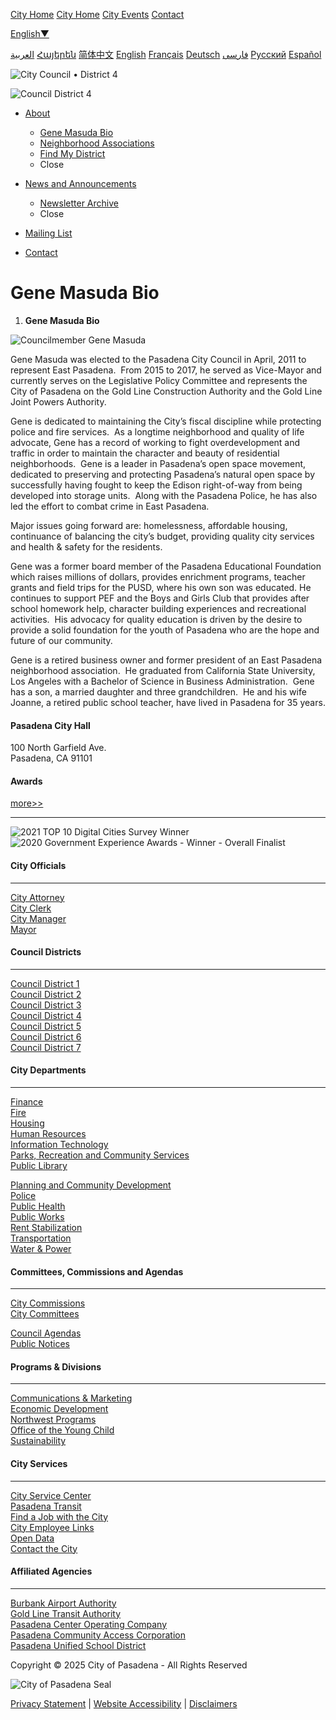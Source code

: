 [City Home](https://www.cityofpasadena.net) [City Home](https://www.cityofpasadena.net) [City Events](https://www.cityofpasadena.net/events) [Contact](https://www.cityofpasadena.net/contact)

[English▼](https://www.cityofpasadena.net/district4/gene-masuda-bio)

[العربية](https://www.cityofpasadena.net/district4/gene-masuda-bio) [Հայերեն](https://www.cityofpasadena.net/district4/gene-masuda-bio) [简体中文](https://www.cityofpasadena.net/district4/gene-masuda-bio) [English](https://www.cityofpasadena.net/district4/gene-masuda-bio) [Français](https://www.cityofpasadena.net/district4/gene-masuda-bio) [Deutsch](https://www.cityofpasadena.net/district4/gene-masuda-bio) [فارسی](https://www.cityofpasadena.net/district4/gene-masuda-bio) [Русский](https://www.cityofpasadena.net/district4/gene-masuda-bio) [Español](https://www.cityofpasadena.net/district4/gene-masuda-bio)

![City Council • District 4](https://www.cityofpasadena.net/district4/wp-content/themes/copblue-district4/dept-logo.png)

![Council District 4](https://cityofpasadena.net/wp-content/themes/copblue-district4/dept-logo.png)

- [About](https://www.cityofpasadena.net/district4/about)
  
  - [Gene Masuda Bio](https://www.cityofpasadena.net/district4/gene-masuda-bio)
  - [Neighborhood Associations](https://www.cityofpasadena.net/district4/neighborhood-associations)
  - [Find My District](https://www.cityofpasadena.net/find-my-district)
  - Close
- [News and Announcements](https://www.cityofpasadena.net/district4/news-and-announcements)
  
  - [Newsletter Archive](https://www.cityofpasadena.net/district4/news-and-announcements/newsletter-archive)
  - Close
- [Mailing List](https://www.cityofpasadena.net/district4/mailing-list)
- [Contact](https://www.cityofpasadena.net/district4/contact)

# Gene Masuda Bio

1. **Gene Masuda Bio**

![Councilmember Gene Masuda](https://www.cityofpasadena.net/district4/wp-content/uploads/sites/7/gene-masuda.jpg)

Gene Masuda was elected to the Pasadena City Council in April, 2011 to represent East Pasadena.  From 2015 to 2017, he served as Vice-Mayor and currently serves on the Legislative Policy Committee and represents the City of Pasadena on the Gold Line Construction Authority and the Gold Line Joint Powers Authority.

Gene is dedicated to maintaining the City’s fiscal discipline while protecting police and fire services.  As a longtime neighborhood and quality of life advocate, Gene has a record of working to fight overdevelopment and traffic in order to maintain the character and beauty of residential neighborhoods.  Gene is a leader in Pasadena’s open space movement, dedicated to preserving and protecting Pasadena’s natural open space by successfully having fought to keep the Edison right-of-way from being developed into storage units.  Along with the Pasadena Police, he has also led the effort to combat crime in East Pasadena.

Major issues going forward are: homelessness, affordable housing, continuance of balancing the city’s budget, providing quality city services and health &amp; safety for the residents.

Gene was a former board member of the Pasadena Educational Foundation which raises millions of dollars, provides enrichment programs, teacher grants and field trips for the PUSD, where his own son was educated. He continues to support PEF and the Boys and Girls Club that provides after school homework help, character building experiences and recreational activities.  His advocacy for quality education is driven by the desire to provide a solid foundation for the youth of Pasadena who are the hope and future of our community.

Gene is a retired business owner and former president of an East Pasadena neighborhood association.  He graduated from California State University, Los Angeles with a Bachelor of Science in Business Administration.  Gene has a son, a married daughter and three grandchildren.  He and his wife Joanne, a retired public school teacher, have lived in Pasadena for 35 years.

#### Pasadena City Hall

100 North Garfield Ave.  
Pasadena, CA 91101

#### Awards

[more&gt;&gt;](https://www.cityofpasadena.net/awards "see more awards")

* * *

![2021 TOP 10 Digital Cities Survey Winner](https://www.cityofpasadena.net/district4/wp-content/themes/copblue/img/DigitalCities2021.jpg "2021 TOP 10 Digital Cities Survey Winner") ![2020 Government Experience Awards - Winner - Overall Finalist](https://www.cityofpasadena.net/district4/wp-content/themes/copblue/img/MOBILEWEBAWARD2021FOOTER.png "2021 Mobile Web Award for Outstanding Achievement in Mobile Web Development")

#### City Officials

* * *

[City Attorney](https://www.cityofpasadena.net/city-attorney)  
[City Clerk](https://www.cityofpasadena.net/city-clerk)  
[City Manager](https://www.cityofpasadena.net/city-manager)  
[Mayor](https://www.cityofpasadena.net/mayor)

#### Council Districts

* * *

[Council District 1](https://www.cityofpasadena.net/district1)  
[Council District 2](https://www.cityofpasadena.net/district2)  
[Council District 3](https://www.cityofpasadena.net/district3)  
[Council District 4](https://www.cityofpasadena.net/district4)  
[Council District 5](https://www.cityofpasadena.net/district5)  
[Council District 6](https://www.cityofpasadena.net/district6)  
[Council District 7](https://www.cityofpasadena.net/district7)

#### City Departments

* * *

[Finance](https://www.cityofpasadena.net/finance)  
[Fire](https://www.cityofpasadena.net/fire)  
[Housing](https://www.cityofpasadena.net/housing)  
[Human Resources](https://www.cityofpasadena.net/human-resources)  
[Information Technology](https://www.cityofpasadena.net/information-technology)  
[Parks, Recreation and Community Services](https://www.cityofpasadena.net/parks-and-rec)  
[Public Library](https://www.cityofpasadena.net/library)

[Planning and Community Development](https://www.cityofpasadena.net/planning)  
[Police](https://www.cityofpasadena.net/police)  
[Public Health](https://www.cityofpasadena.net/public-health)  
[Public Works](https://www.cityofpasadena.net/public-works)  
[Rent Stabilization](https://www.cityofpasadena.net/rent-stabilization)  
[Transportation](https://www.cityofpasadena.net/transportation)  
[Water &amp; Power](https://www.cityofpasadena.net/water-and-power)

#### Committees, Commissions and Agendas

* * *

[City Commissions](https://www.cityofpasadena.net/commissions)  
[City Committees](https://www.cityofpasadena.net/commissions)

[Council Agendas](https://ww2.cityofpasadena.net)  
[Public Notices](https://www.cityofpasadena.net/public-notices)

#### Programs &amp; Divisions

* * *

[Communications &amp; Marketing](https://www.cityofpasadena.net/city-manager/communications-marketing)  
[Economic Development](https://www.cityofpasadena.net/economicdevelopment)  
[Northwest Programs](https://www.cityofpasadena.net/northwest)  
[Office of the Young Child](https://www.cityofpasadena.net/office-of-the-young-child)  
[Sustainability](https://www.cityofpasadena.net/sustainability)

#### City Services

* * *

[City Service Center](https://www.cityofpasadena.net/city-service-center)  
[Pasadena Transit](https://www.cityofpasadena.net/pasadena-transit)  
[Find a Job with the City](https://www.governmentjobs.com/careers/pasadena)  
[City Employee Links](https://www.cityofpasadena.net/city-departments-and-other-resources)  
[Open Data](https://data.cityofpasadena.net)  
[Contact the City](https://www.cityofpasadena.net/contact)

#### Affiliated Agencies

* * *

[Burbank Airport Authority](https://hollywoodburbankairport.com/airport-authority)  
[Gold Line Transit Authority](https://www.foothillgoldline.org)  
[Pasadena Center Operating Company](https://www.visitpasadena.com)  
[Pasadena Community Access Corporation](https://www.pasadenamedia.tv)  
[Pasadena Unified School District](https://www.pusd.us)

Copyright © 2025 City of Pasadena - All Rights Reserved

![City of Pasadena Seal](https://www.cityofpasadena.net/district4/wp-content/themes/copblue/img/pasadena-city-seal-white-sm.png)

[Privacy Statement](https://www.cityofpasadena.net/privacy) | [Website Accessibility](https://www.cityofpasadena.net/website-accessibility) | [Disclaimers](https://www.cityofpasadena.net/disclaimers)